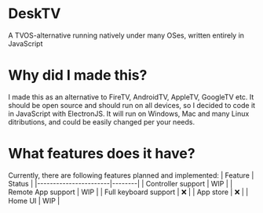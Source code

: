 # DeskTV
A TVOS-alternative running natively under many OSes, written entirely in JavaScript

# Why did I made this?
I made this as an alternative to FireTV, AndroidTV, AppleTV, GoogleTV etc. It should be open source and should run on all devices, so I decided to code it in JavaScript with ElectronJS. It will run on Windows, Mac and many Linux ditributions, and could be easily changed per your needs.

# What features does it have?
Currently, there are following features planned and implemented:
| Feature               | Status |
|-----------------------|--------|
| Controller support    | WIP    |
| Remote App support    | WIP    |
| Full keyboard support | :x:    |
| App store             | :x:    |
| Home UI               | WIP    |
